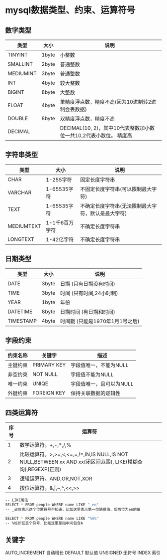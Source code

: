 # mysql数据类型、约束、运算符号

## 数字类型

| 类型  |  大小  |  说明  |
|----|----|----|
| TINYINT   |  1byte  |  小整数  |
|  SMALLINT  |  2byte  |  普通整数  |
| MEDIUMINT | 3byte  |  普通整数  |
| INT   | 4byte |  较大整数  |
|  BIGINT  | 8byte | 大整数   |
|  FLOAT  | 4byte | 单精度浮点数，精度不高(因为10进制转2进制会丢数据)   |
|  DOUBLE  | 8byte |  双精度浮点数，精度不高  |
|  DECIMAL  |  | DECIMAL(10, 2)，其中10代表整数加小数位一共10,2代表小数位。 精度高  |

## 字符串类型

| 类型   | 大小   |  说明  |
|----|----|----|
| CHAR   |  1-255字符  |  固定长度字符串  |
|  VARCHAR  |  1-65535字符  | 不固定长度字符串(可以限制最大字符)   |
|  TEXT  |  1-65535字符  | 不确定长度字符串(无法限制最大字符，默认是最大字符)   |
| MEDIUMTEXT   | 1-1千6百万字符   |  不确定长度字符串  |
|  LONGTEXT  |  1-42亿字符  |  不确定长度字符串  |

## 日期类型

|  类型  |  大小  |  说明  |
|----|----|----|
|  DATE  |  3byte  |  日期 (只有日期没有时间) |
|  TIME  |  3byte  |  时间 (只有时间,24小时制) |
|  YEAR  |   1byte |  年份  |
|  DATETIME  |  8byte  |  日期时间 (有日期和时间) |
|  TIMESTAMP  | 4byte   |  时间戳 (只能是1970年1月1号之后) |

## 字段约束

| 约束名称  |  关键字  |  描述  |
|----|----|----|
|  主键约束  | PRIMARY KEY   |  字段值唯一，不能为NULL  |
|  非空约束  | NOT NULL   |  字段值不能为NULL  |
| 唯一约束   |  UNIQE  |  字段值唯一，且可以为NULL  |
|  外键约束  |  FOREIGN KEY  |  保持关联数据的逻辑性  |

## 四类运算符

|  序号  | 运算符  |
|----|----|
|  1  | 数学运算符。+,-,*,/,%   |
|  2 |  比较运算符。>,>=,<,<=,=,!=,IN,IS NULL,IS NOT NULL,BETWEEN xx AND xx(闭区间范围), LIKE(模糊查询),REGEXP(正则) |
|  3  | 逻辑运算符。AND,OR,NOT,XOR   |
|  4 | 按位运算符。&,\|,~,^,<<,>>   |

```bash
-- LIKE用法
SELECT * FROM people WHERE name LIKE "_en"
-- _占位表示这个位置符号不知道，比如这里表示第一位随意值，后两位为en的值

SELECT * FROM people WHERE name LIKE "%A%"
-- %标识任意个符号，比如这里是指中间包含A
```

## 关键字

AUTO_INCREMENT 自动增长
DEFAULT 默认值
UNSIGNED 无符号
INDEX 索引
